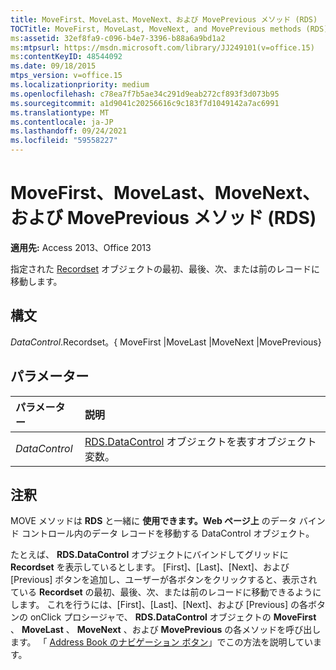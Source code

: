 ```yaml
---
title: MoveFirst、MoveLast、MoveNext、および MovePrevious メソッド (RDS)
TOCTitle: MoveFirst, MoveLast, MoveNext, and MovePrevious methods (RDS)
ms:assetid: 32ef8fa9-c096-b4e7-3396-b88a6a9bd1a2
ms:mtpsurl: https://msdn.microsoft.com/library/JJ249101(v=office.15)
ms:contentKeyID: 48544092
ms.date: 09/18/2015
mtps_version: v=office.15
ms.localizationpriority: medium
ms.openlocfilehash: c78ea7f7b5ae34c291d9eab272cf893f3d073b95
ms.sourcegitcommit: a1d9041c20256616c9c183f7d1049142a7ac6991
ms.translationtype: MT
ms.contentlocale: ja-JP
ms.lasthandoff: 09/24/2021
ms.locfileid: "59558227"
---
```

# <a name="movefirst-movelast-movenext-and-moveprevious-methods-rds"></a>MoveFirst、MoveLast、MoveNext、および MovePrevious メソッド (RDS)

**適用先:** Access 2013、Office 2013

指定された [Recordset](recordset-object-ado.md) オブジェクトの最初、最後、次、または前のレコードに移動します。

## <a name="syntax"></a>構文

*DataControl*.Recordset。{ MoveFirst |MoveLast |MoveNext |MovePrevious}

## <a name="parameters"></a>パラメーター

|パラメーター|説明|
|:--------|:----------|
|*DataControl* |[RDS.DataControl](datacontrol-object-rds.md) オブジェクトを表すオブジェクト変数。|

## <a name="remarks"></a>注釈

MOVE メソッドは **RDS** と一緒に **使用できます。Web ページ上** のデータ バインド コントロール内のデータ レコードを移動する DataControl オブジェクト。 

たとえば、 **RDS.DataControl** オブジェクトにバインドしてグリッドに **Recordset** を表示しているとします。 [First]、[Last]、[Next]、および [Previous] ボタンを追加し、ユーザーが各ボタンをクリックすると、表示されている **Recordset** の最初、最後、次、または前のレコードに移動できるようにします。 これを行うには、[First]、[Last]、[Next]、および [Previous] の各ボタンの onClick プロシージャで、 **RDS.DataControl** オブジェクトの **MoveFirst** 、 **MoveLast** 、 **MoveNext** 、および **MovePrevious** の各メソッドを呼び出します。 「 [Address Book のナビゲーション ボタン](address-book-navigation-buttons.md)」でこの方法を説明しています。


